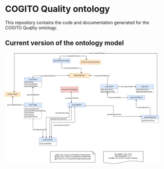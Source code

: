 # COGITO Quality ontology

This repository contains the code and documentation generated for the COGITO Quqlity ontology.

## Current version of the ontology model

![Current version of the model](https://github.com/oeg-upm/cogito-quality-ontology/blob/master/diagrams/diagram.png "COGITO Quality ontology")
